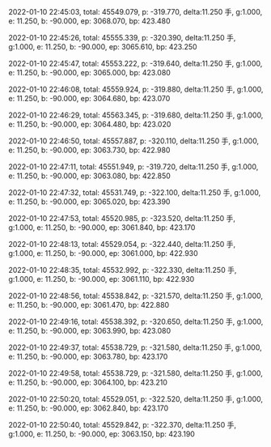 2022-01-10 22:45:03, total: 45549.079, p: -319.770, delta:11.250 手, g:1.000, e: 11.250, b: -90.000, ep: 3068.070, bp: 423.480

2022-01-10 22:45:26, total: 45555.339, p: -320.390, delta:11.250 手, g:1.000, e: 11.250, b: -90.000, ep: 3065.610, bp: 423.250

2022-01-10 22:45:47, total: 45553.222, p: -319.640, delta:11.250 手, g:1.000, e: 11.250, b: -90.000, ep: 3065.000, bp: 423.080

2022-01-10 22:46:08, total: 45559.924, p: -319.880, delta:11.250 手, g:1.000, e: 11.250, b: -90.000, ep: 3064.680, bp: 423.070

2022-01-10 22:46:29, total: 45563.345, p: -319.680, delta:11.250 手, g:1.000, e: 11.250, b: -90.000, ep: 3064.480, bp: 423.020

2022-01-10 22:46:50, total: 45557.887, p: -320.110, delta:11.250 手, g:1.000, e: 11.250, b: -90.000, ep: 3063.730, bp: 422.980

2022-01-10 22:47:11, total: 45551.949, p: -319.720, delta:11.250 手, g:1.000, e: 11.250, b: -90.000, ep: 3063.080, bp: 422.850

2022-01-10 22:47:32, total: 45531.749, p: -322.100, delta:11.250 手, g:1.000, e: 11.250, b: -90.000, ep: 3065.020, bp: 423.390

2022-01-10 22:47:53, total: 45520.985, p: -323.520, delta:11.250 手, g:1.000, e: 11.250, b: -90.000, ep: 3061.840, bp: 423.170

2022-01-10 22:48:13, total: 45529.054, p: -322.440, delta:11.250 手, g:1.000, e: 11.250, b: -90.000, ep: 3061.000, bp: 422.930

2022-01-10 22:48:35, total: 45532.992, p: -322.330, delta:11.250 手, g:1.000, e: 11.250, b: -90.000, ep: 3061.110, bp: 422.930

2022-01-10 22:48:56, total: 45538.842, p: -321.570, delta:11.250 手, g:1.000, e: 11.250, b: -90.000, ep: 3061.470, bp: 422.880

2022-01-10 22:49:16, total: 45538.392, p: -320.650, delta:11.250 手, g:1.000, e: 11.250, b: -90.000, ep: 3063.990, bp: 423.080

2022-01-10 22:49:37, total: 45538.729, p: -321.580, delta:11.250 手, g:1.000, e: 11.250, b: -90.000, ep: 3063.780, bp: 423.170

2022-01-10 22:49:58, total: 45538.729, p: -321.580, delta:11.250 手, g:1.000, e: 11.250, b: -90.000, ep: 3064.100, bp: 423.210

2022-01-10 22:50:20, total: 45529.051, p: -322.520, delta:11.250 手, g:1.000, e: 11.250, b: -90.000, ep: 3062.840, bp: 423.170

2022-01-10 22:50:40, total: 45529.842, p: -322.370, delta:11.250 手, g:1.000, e: 11.250, b: -90.000, ep: 3063.150, bp: 423.190